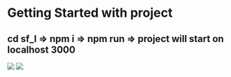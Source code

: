 # Getting Started with project 
## cd sf_l => npm i => npm run => project will start on localhost 3000


<img src = "https://i.ibb.co/SNwGW63/Screenshot-289.png">

<img src = "https://i.ibb.co/XxZkNfX/Screenshot-290.png">
